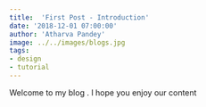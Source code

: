 ```yaml
---
title:  'First Post - Introduction'
date: '2018-12-01 07:00:00'
author: 'Atharva Pandey'
image: ../../images/blogs.jpg
tags:
- design
- tutorial
---
```


Welcome to my blog . I hope you enjoy our content
